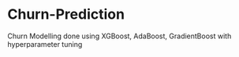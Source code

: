 # Churn-Prediction
Churn Modelling done using XGBoost, AdaBoost, GradientBoost with hyperparameter tuning

